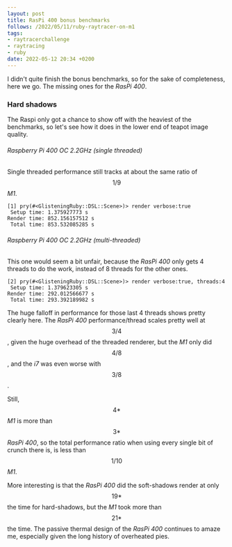 ```yaml
---
layout: post
title: RasPi 400 bonus benchmarks
follows: /2022/05/11/ruby-raytracer-on-m1
tags:
- raytracerchallenge
- raytracing
- ruby
date: 2022-05-12 20:34 +0200
---
```

I didn't quite finish the bonus benchmarks, so for the sake of completeness,
here we go. The missing ones for the _RasPi 400_.

### Hard shadows

The Raspi only got a chance to show off with the heaviest of the benchmarks,
so let's see how it does in the lower end of teapot image quality.

###### Raspberry Pi 400 OC 2.2GHz (single threaded)

Single threaded performance still tracks at about the same ratio of $$1/9$$ _M1_.

```pry
[1] pry(#<GlisteningRuby::DSL::Scene>)> render verbose:true
 Setup time: 1.375927773 s
Render time: 852.156157512 s
 Total time: 853.532085285 s
```

###### Raspberry Pi 400 OC 2.2GHz (multi-threaded)

This one would seem a bit unfair, because the _RasPi 400_ only gets 4 threads
to do the work, instead of 8 threads for the other ones.

```pry
[2] pry(#<GlisteningRuby::DSL::Scene>)> render verbose:true, threads:4
 Setup time: 1.379623305 s
Render time: 292.012566677 s
 Total time: 293.392189982 s
```

The huge falloff in performance for those last 4 threads shows pretty clearly
here. The _RasPi 400_ performance/thread scales pretty well at $$3/4$$, given
the huge overhead of the threaded renderer, but the _M1_ only did $$4/8$$, and
the _i7_ was even worse with $$3/8$$.

Still, $$4 * $$ _M1_ is more than $$3 * $$ _RasPi 400_, so the total
performance ratio when using every single bit of crunch there is, is less
than $$1/10$$ _M1_.

More interesting is that the _RasPi 400_ did the soft-shadows render at only
$$19 * $$ the time for hard-shadows, but the _M1_ took more than $$21 * $$ the
time. The passive thermal design of the _RasPi 400_ continues to amaze me,
especially given the long history of overheated pies.
